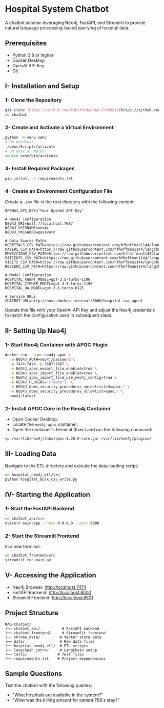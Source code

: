 # Hospital System Chatbot

A chatbot solution leveraging Neo4j, FastAPI, and Streamlit to provide natural language processing-based querying of hospital data.

## Prerequisites
- Python 3.8 or higher
- Docker Desktop
- OpenAI API Key
- Git

## I- Installation and Setup

### 1- Clone the Repository
```bash
git clone [https://github.com/TahirRida/RAG-Chatbot](https://github.com/AmjedChakhis/chatbot-RAG)
cd chatbot
```

### 2- Create and Activate a Virtual Environment
```bash
python -m venv venv
# On Windows:
./venv/Scripts/activate
# On Unix or MacOS:
source venv/bin/activate
```

### 3- Install Required Packages
```bash
pip install -r requirements.txt
```

### 4- Create an Environment Configuration File
Create a `.env` file in the root directory with the following content:

```env
OPENAI_API_KEY="Your OpenAI API Key"

# Neo4j Configuration
NEO4J_URI=bolt://localhost:7687
NEO4J_USERNAME=neo4j
NEO4J_PASSWORD=password

# Data Source Paths
HOSPITALS_CSV_PATH=https://raw.githubusercontent.com/hfhoffman1144/langchain_neo4j_rag_app/main/data/hospitals.csv
PAYERS_CSV_PATH=https://raw.githubusercontent.com/hfhoffman1144/langchain_neo4j_rag_app/main/data/payers.csv
PHYSICIANS_CSV_PATH=https://raw.githubusercontent.com/hfhoffman1144/langchain_neo4j_rag_app/main/data/physicians.csv
PATIENTS_CSV_PATH=https://raw.githubusercontent.com/hfhoffman1144/langchain_neo4j_rag_app/main/data/patients.csv
VISITS_CSV_PATH=https://raw.githubusercontent.com/hfhoffman1144/langchain_neo4j_rag_app/main/data/visits.csv
REVIEWS_CSV_PATH=https://raw.githubusercontent.com/hfhoffman1144/langchain_neo4j_rag_app/main/data/reviews.csv

# Model Configuration
HOSPITAL_AGENT_MODEL=gpt-3.5-turbo-1106
HOSPITAL_CYPHER_MODEL=gpt-3.5-turbo-1106
HOSPITAL_QA_MODEL=gpt-3.5-turbo-0125

# Service URLs
CHATBOT_URL=http://host.docker.internal:8000/hospital-rag-agent
```

Update this file with your OpenAI API Key and adjust the Neo4j credentials to match the configuration used in subsequent steps.

## II- Setting Up Neo4j

### 1- Start Neo4j Container with APOC Plugin
```bash
docker run --name neo4j-apoc \
  -e NEO4J_AUTH=neo4j/password \
  -p 7474:7474 -p 7687:7687 \
  -e NEO4J_apoc_export_file_enabled=true \
  -e NEO4J_apoc_import_file_enabled=true \
  -e NEO4J_apoc_import_file_use_neo4j_config=true \
  -e NEO4J_PLUGINS='["apoc"]' \
  -e NEO4J_dbms_security_procedures_unrestricted=apoc.* \
  -e NEO4J_dbms_security_procedures_allowlist=apoc.* \
  neo4j:latest
```

### 2- Install APOC Core in the Neo4j Container
- Open Docker Desktop.
- Locate the `neo4j-apoc` container.
- Open the container's terminal (Exec) and run the following command:

```bash
cp /var/lib/neo4j/labs/apoc-5.26.0-core.jar /var/lib/neo4j/plugins/
```

## III- Loading Data
Navigate to the ETL directory and execute the data-loading script:

```bash
cd hospital_neo4j_etl/src
python hospital_bulk_csv_write.py
```

## IV- Starting the Application

### 1- Start the FastAPI Backend
```bash
cd chatbot_api/src
uvicorn main:app --host 0.0.0.0 --port 8000
```

### 2- Start the Streamlit Frontend
In a new terminal:
```bash
cd chatbot_frontend/src
streamlit run main.py
```

## V- Accessing the Application
- Neo4j Browser: [http://localhost:7474](http://localhost:7474)
- FastAPI Backend: [http://localhost:8000](http://localhost:8000)
- Streamlit Frontend: [http://localhost:8501](http://localhost:8501)

## Project Structure
```
RAG-Chatbot/
├── chatbot_api/          # FastAPI backend
├── chatbot_frontend/     # Streamlit frontend
├── chroma_data/         # Vector store data
├── data/                # Raw data files
├── hospital_neo4j_etl/  # ETL scripts
├── langchain_intro/     # LangChain setup
├── tests/              # Test files
└── requirements.txt    # Project dependencies
```

## Sample Questions
Test the chatbot with the following queries:
- "What hospitals are available in the system?"
- "What was the billing amount for patient 789's stay?"

